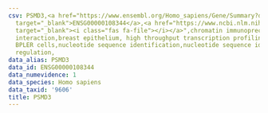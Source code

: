 ```yaml
---
csv: PSMD3,<a href="https://www.ensembl.org/Homo_sapiens/Gene/Summary?db=core;g=ENSG00000108344"
  target="_blank">ENSG00000108344</a>,<a href="https://www.ncbi.nlm.nih.gov/pubmed/22863008"
  target="_blank"><i class="fas fa-file"></i></a>",chromatin immunoprecipitation assay,direct
  interaction,breast epithelium, high throughput transcription profiling by microarray,
  BPLER cells,nucleotide sequence identification,nucleotide sequence identification,transcriptional
  regulation,
data_alias: PSMD3
data_id: ENSG00000108344
data_numevidence: 1
data_species: Homo sapiens
data_taxid: '9606'
title: PSMD3
---
```

